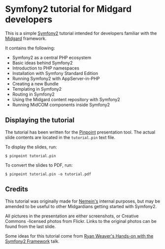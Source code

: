 Symfony2 tutorial for Midgard developers
========================================

This is a simple [Symfony2](http://symfony.com/) tutorial intended for developers familiar with the [Midgard](http://www.midgard-project.org/) framework.

It contains the following:

* Symfony2 as a central PHP ecosystem
* Basic ideas behind Symfony2
* Introduction to PHP namespaces
* Installation with Symfony Standard Edition
* Running Symfony2 with AppServer-in-PHP
* Creating a new Bundle
* Templating in Symfony2
* Routing in Symfony2
* Using the Midgard content repository with Symfony2
* Running MidCOM components inside Symfony2

## Displaying the tutorial

The tutorial has been written for the [Pinpoint](https://live.gnome.org/Pinpoint) presentation tool. The actual slide contents are located in the `tutorial.pin` text file.

To display the slides, run:

    $ pinpoint tutorial.pin

To convert the slides to PDF, run:

    $ pinpoint tutorial.pin -o tutorial.pdf

## Credits

This tutorial was originally made for [Nemein's](http://nemein.com/en/) internal purposes, but may be amended to be useful to other Midgardians getting started with Symfony2.

All pictures in the presentation are either screenshots, or Creative Commons -licensed photos from Flickr. Links to the original photos can be found from the last slide.

Some ideas for this tutorial come from [Ryan Weaver's Hands-on with the Symfony2 Framework](http://www.slideshare.net/weaverryan/handson-with-the-symfony2-framework) talk.

